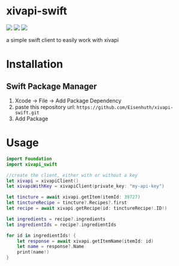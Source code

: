 # xivapi-swift

[![](https://img.shields.io/endpoint?url=https%3A%2F%2Fswiftpackageindex.com%2Fapi%2Fpackages%2FEisenhuth%2Fxivapi-swift%2Fbadge%3Ftype%3Dswift-versions)](https://swiftpackageindex.com/Eisenhuth/xivapi-swift)
[![](https://img.shields.io/endpoint?url=https%3A%2F%2Fswiftpackageindex.com%2Fapi%2Fpackages%2FEisenhuth%2Fxivapi-swift%2Fbadge%3Ftype%3Dplatforms)](https://swiftpackageindex.com/Eisenhuth/xivapi-swift)
[![](https://img.shields.io/badge/DocC-documentation-orange)](https://swiftpackageindex.com/eisenhuth/xivapi-swift/master/documentation/xivapi_swift/xivapiclient)

a simple swift client to easily work with xivapi

# Installation
## Swift Package Manager

1. Xcode -> File -> Add Package Dependency
2. paste this repository url: `https://github.com/Eisenhuth/xivapi-swift.git`
3. Add Package

# Usage
```swift
import Foundation
import xivapi_swift

//create the client, either with or without a key
let xivapi = xivapiClient()
let xivapiWithKey = xivapiClient(private_key: "my-api-key")

let tincture = await xivapi.getItem(itemId: 39727)
let tinctureRecipe = tincture?.Recipes?.first
let recipe = await xivapi.getRecipe(id: tinctureRecipe!.ID!)

let ingredients = recipe?.ingredients
let ingredientIds = recipe?.ingredientIds

for id in ingredientIds! {
    let response = await xivapi.getItemName(itemId: id)
    let name = response?.Name
    print(name!)
}

```
